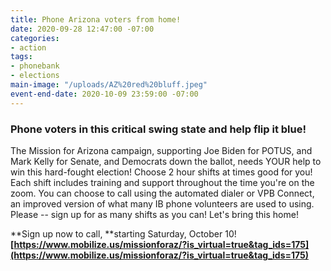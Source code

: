 ```yaml
---
title: Phone Arizona voters from home!
date: 2020-09-28 12:47:00 -07:00
categories:
- action
tags:
- phonebank
- elections
main-image: "/uploads/AZ%20red%20bluff.jpeg"
event-end-date: 2020-10-09 23:59:00 -07:00
---
```


### Phone voters in this critical swing state and help flip it blue!

The Mission for Arizona campaign, supporting Joe Biden for POTUS, and Mark Kelly for Senate, and Democrats down the ballot, needs YOUR help to win this hard-fought election! Choose 2 hour shifts at times good for you! Each shift includes training and support throughout the time you're on the zoom.  You can choose to call using the automated dialer or VPB Connect, an improved version of what many IB phone volunteers are used to using.  Please -- sign up for as many shifts as you can! Let's bring this home!

**Sign up now to call, **starting Saturday, October 10! **[https://www.mobilize.us/missionforaz/?is_virtual=true&tag_ids=175](https://www.mobilize.us/missionforaz/?is_virtual=true&tag_ids=175)**